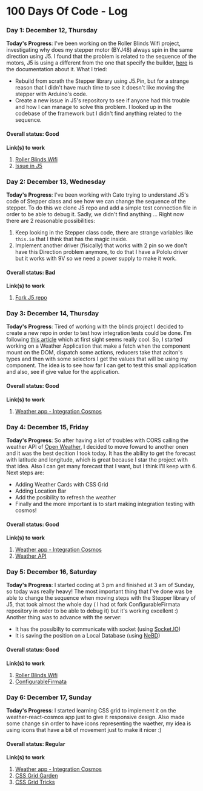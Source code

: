 # 100 Days Of Code - Log

### Day 1: December 12, Thursday

**Today's Progress**: I've been working on the Roller Blinds Wifi project, investigating why does my stepper motor (BYJ48) always spin in the same direction using J5. I found that the problem is related to the sequence of the motors, J5 is using a different from the one that specify the builder, [here](http://eeshop.unl.edu/pdf/Stepper+Driver.pdf) is the documentation about it. What I tried:
- Rebuild from scrath the Stepper library using J5.Pin, but for a strange reason that I didn't have much time to see it doesn't like moving the stepper with Arduino's code.
- Create a new issue in J5's repository to see if anyone had this trouble and how I can manage to solve this problem. I looked up in the codebase of the framework but I didn't find anything related to the sequence.

#### Overall status: Good

**Link(s) to work**
1. [Roller Blinds Wifi](https://github.com/EmaSuriano/roller-blinds-wifi)
2. [Issue in J5](https://github.com/rwaldron/johnny-five/issues/1424)

### Day 2: December 13, Wednesday

**Today's Progress**: I've been working with Cato trying to understand J5's code of Stepper class and see how we can change the sequence of the stepper. To do this we clone J5 repo and add a simple test connection file in order to be able to debug it. Sadly, we didn't find anything ... Right now there are 2 reasonable possibilities:
1. Keep looking in the Stepper class code, there are strange variables like `this.io` that I think that has the magic inside.
2. Implement another driver (fisically) that works with 2 pin so we don't have this Direction problem anymore, to do that I have a Pololu driver but it works with 9V so we need a power supply to make it work.

#### Overall status: Bad

**Link(s) to work**
1. [Fork J5 repo](https://github.com/EmaSuriano/johnny-five)

### Day 3: December 14, Thursday

**Today's Progress**: Tired of working with the blinds project I decided to create a new repo in order to test how integration tests could be done. I'm following [this article](https://medium.com/@skidding/testing-react-components-30516bc6a1b3) which at first sight seems really cool. So, I started working on a Weather Application that make a fetch when the component mount on the DOM, dispatch some actions, reducers take that aciton's types and then with some selectors I get the values that will be using my component. The idea is to see how far I can get to test this small application and also, see if give value for the application.

#### Overall status: Good

**Link(s) to work**
1. [Weather app - Integration Cosmos](https://github.com/EmaSuriano/weather-app-integration-test-cosmos)

### Day 4: December 15, Friday

**Today's Progress**: So after having a lot of troubles with CORS calling the weather API of [Open Weather](https://openweathermap.org/ap), I decided to move foward to another onen and it was the best decition I took today. It has the ability to get the forecast with latitude and longitude, which is great because I star the project with that idea. Also I can get many forecast that I want, but I think I'll keep with 6. Next steps are:
* Adding Weather Cards with CSS Grid
* Adding Location Bar
* Add the posibility to refresh the weather
* Finally and the more important is to start making integration testing with cosmos!

#### Overall status: Good

**Link(s) to work**
1. [Weather app - Integration Cosmos](https://github.com/EmaSuriano/weather-app-integration-test-cosmos)
2. [Weather API](https://www.apixu.com/)

### Day 5: December 16, Saturday

**Today's Progress**: I started coding at 3 pm  and finished at 3 am of Sunday, so today was really heavy! The most important thing that I've done was be able to change the sequence when moving steps with the Stepper library of J5, that took almost the whole day ( I had ot fork ConfigurableFirmata repository in order to be able to debug it) but it's working excellent :) Another thing was to advance with the server: 
* It has the possibilty to communicate with socket (using [Socket.IO](https://socket.io))
* It is saving the position on a Local Database (using [NeBD](https://github.com/louischatriot/nedb))

#### Overall status: Good

**Link(s) to work**
1. [Roller Blinds Wifi](https://github.com/EmaSuriano/roller-blinds-wifi)
2. [ConfigurableFirmata](https://github.com/EmaSuriano/ConfigurableFirmata)

### Day 6: December 17, Sunday

**Today's Progress**: I started learning CSS grid to implement it on the weather-react-cosmos app just to give it responsive design. Also made some change sin order to have icons representing the waether, my idea is using icons that have a bit of movement just to make it nicer :) 

#### Overall status: Regular

**Link(s) to work**
1. [Weather app - Integration Cosmos](https://github.com/EmaSuriano/weather-app-integration-test-cosmos)
2. [CSS Grid Garden](http://cssgridgarden.com/)
3. [CSS Grid Tricks](https://css-tricks.com/snippets/css/complete-guide-grid/)

